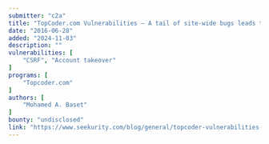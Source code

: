 ```yaml
---
submitter: "c2a"
title: "TopCoder.com Vulnerabilities – A tail of site-wide bugs leads to accounts compromise & payments hijacking"
date: "2016-06-28"
added: "2024-11-03"
description: ""
vulnerabilities: [
    "CSRF", "Account takeover"
]
programs: [
    "Topcoder.com"
]
authors: [
    "Mohamed A. Baset"
]
bounty: "undisclosed"
link: "https://www.seekurity.com/blog/general/topcoder-vulnerabilities-a-tail-of-site-wide-bugs-leads-to-accounts-compromise-payments-hijacking/"
---
```




